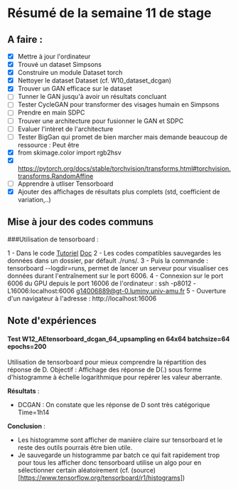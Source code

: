 # Résumé de la semaine 11 de stage


## A faire :

- [x]  Mettre à jour l'ordinateur
- [x]  Trouvé un dataset Simpsons
- [x]  Construire un module Dataset torch
- [x]  Nettoyer le dataset Dataset (cf. W10_dataset_dcgan)
- [x]  Trouver un GAN efficace sur le dataset
- [ ] Tunner le GAN jusqu'à avoir un résultats concluant
- [ ] Tester CycleGAN pour transformer des visages humain en Simpsons
- [ ] Prendre en main SDPC
- [ ] Trouver une architecture pour fusionner le GAN et SDPC
- [ ] Evaluer l'intèret de l'architecture
- [ ] Tester BigGan qui promet de bien marcher mais demande beaucoup de ressource : Peut être
- [x] from skimage.color import rgb2hsv
- [x] https://pytorch.org/docs/stable/torchvision/transforms.html#torchvision.transforms.RandomAffine
- [ ] Apprendre à utliser Tensorboard
- [x] Ajouter des affichages de résultats plus complets (std, coefficient de variation,..)

## Mise à jour des codes communs

###Utilisation de tensorboard :

1 - Dans le code [Tutoriel](https://www.tensorflow.org/guide/summaries_and_tensorboard) [Doc](https://pytorch.org/docs/stable/tensorboard.html)
2 - Les codes compatibles sauvegardes les données dans un dossier, par défault ./runs/.
3 - Puis la commande : tensorboard --logdir=runs, permet de lancer un serveur pour visualiser ces données durant l'entraînement sur le port 6006.
4 - Connexion sur le port 6006 du GPU depuis le port 16006 de l'ordinateur : ssh -p8012 -L16006:localhost:6006 g14006889@gt-0.luminy.univ-amu.fr
5 - Ouverture d'un navigateur à l'adresse : http://localhost:16006

## Note d'expériences

#### Test W12_AEtensorboard_dcgan_64_upsampling en 64x64 batchsize=64 epochs=200 
Utilisation de tensorboard pour mieux comprendre la répartition des réponse de D.
Objectif : Affichage des réponse de D(.) sous forme d'histogramme à échelle logarithmique pour repérer les valeur aberrante.
  
__Résultats__ :
  - DCGAN : On constate que les réponse de D sont très catégorique 
    Time=1h14
		
__Conclusion__ :
  - Les histogramme sont afficher de manière claire sur tensorboard et le reste des outils pourrais être bien utile.
  - Je sauvegarde un histogramme par batch ce qui fait rapidement trop pour tous les afficher donc tensorboard utilise un algo pour en sélectionner certain aléatoirement  (cf. (source)[https://www.tensorflow.org/tensorboard/r1/histograms])
